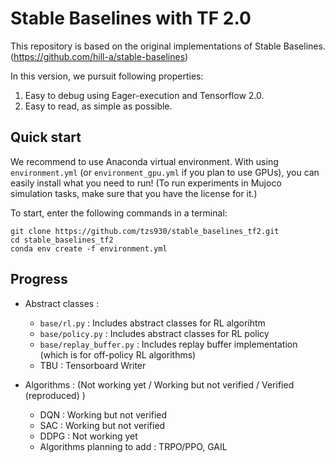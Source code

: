 # Stable Baselines with TF 2.0

This repository is based on the original implementations of Stable Baselines. (https://github.com/hill-a/stable-baselines)

In this version, we pursuit following properties:
1. Easy to debug using Eager-execution and Tensorflow 2.0.
2. Easy to read, as simple as possible.

## Quick start
We recommend to use Anaconda virtual environment. 
With using `environment.yml` (or `environment_gpu.yml` if you plan to use GPUs), you can easily install what you need to run!
(To run experiments in Mujoco simulation tasks, make sure that you have the license for it.)

To start, enter the following commands in a terminal:
```
git clone https://github.com/tzs930/stable_baselines_tf2.git
cd stable_baselines_tf2
conda env create -f environment.yml
```

## Progress
- Abstract classes : 
    - `base/rl.py` : Includes abstract classes for RL algorihtm
    - `base/policy.py` : Includes abstract classes for RL policy
    - `base/replay_buffer.py` :  Includes replay buffer implementation (which is for off-policy RL algorithms)
    - TBU : Tensorboard Writer 

- Algorithms : (Not working yet / Working but not verified / Verified (reproduced) )
    - DQN : Working but not verified
    - SAC : Working but not verified
    - DDPG : Not working yet
    - Algorithms planning to add : TRPO/PPO, GAIL
